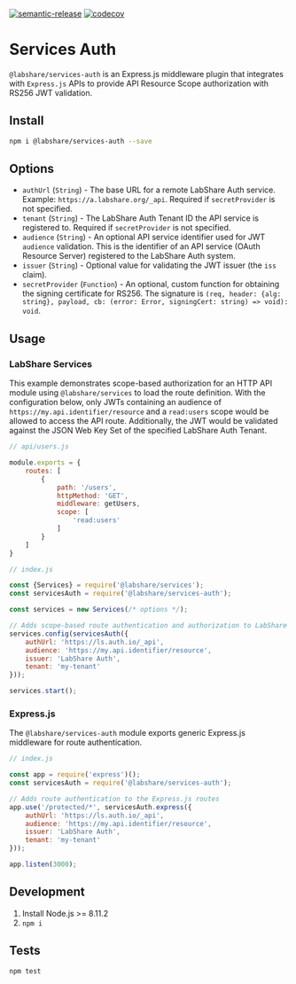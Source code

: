 [![semantic-release](https://img.shields.io/badge/%20%20%F0%9F%93%A6%F0%9F%9A%80-semantic--release-e10079.svg)](https://github.com/semantic-release/semantic-release)
[![codecov](https://codecov.io/gh/LabShare/services-cache/branch/master/graph/badge.svg)](https://codecov.io/gh/LabShare/services-cache)

# Services Auth

`@labshare/services-auth` is an Express.js middleware plugin that integrates with `Express.js` APIs to provide API
Resource Scope authorization with RS256 JWT validation.

## Install

```sh
npm i @labshare/services-auth --save
```

## Options

 * `authUrl` (`String`) - The base URL for a remote LabShare Auth service. Example: `https://a.labshare.org/_api`.
 Required if `secretProvider` is not specified.
 * `tenant` (`String`) - The LabShare Auth Tenant ID the API service is registered to. Required if
 `secretProvider` is not specified.
 * `audience` (`String`) - An optional API service identifier used for JWT `audience` validation. This is the identifier of an API service (OAuth Resource Server) registered to the LabShare Auth system.
 * `issuer` (`String`) - Optional value for validating the JWT issuer (the `iss` claim).
 * `secretProvider` (`Function`) - An optional, custom function for obtaining the signing certificate for RS256. The signature is `(req, header: {alg: string}, payload, cb: (error: Error, signingCert: string) => void): void`.

## Usage

### LabShare Services

This example demonstrates scope-based authorization for an HTTP API module using `@labshare/services` to load the route definition.
With the configuration below, only JWTs containing an audience of `https://my.api.identifier/resource` and a `read:users` scope
would be allowed to access the API route. Additionally, the JWT would be validated against the JSON Web Key Set of the
specified LabShare Auth Tenant.

```js
// api/users.js

module.exports = {
    routes: [
        {
            path: '/users',
            httpMethod: 'GET',
            middleware: getUsers,
            scope: [
                'read:users'
            ]
        }
    ]
}
```

```js
// index.js

const {Services} = require('@labshare/services');
const servicesAuth = require('@labshare/services-auth');

const services = new Services(/* options */);

// Adds scope-based route authentication and authorization to LabShare Service routes and sockets
services.config(servicesAuth({
    authUrl: 'https://ls.auth.io/_api',
    audience: 'https://my.api.identifier/resource',
    issuer: 'LabShare Auth',
    tenant: 'my-tenant'
}));

services.start();
```

### Express.js

The `@labshare/services-auth` module exports generic Express.js middleware for route authentication.

```js
// index.js

const app = require('express')();
const servicesAuth = require('@labshare/services-auth');

// Adds route authentication to the Express.js routes
app.use('/protected/*', servicesAuth.express({
    authUrl: 'https://ls.auth.io/_api',
    audience: 'https://my.api.identifier/resource',
    issuer: 'LabShare Auth',
    tenant: 'my-tenant'
}));

app.listen(3000);
```

## Development

1. Install Node.js >= 8.11.2
2. `npm i`

## Tests

`npm test`
